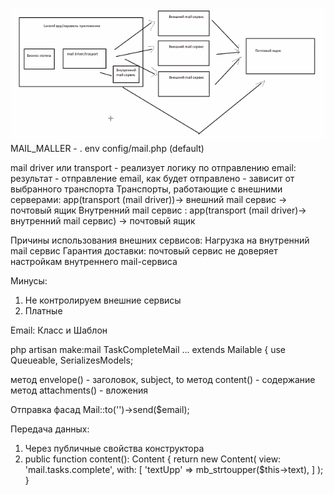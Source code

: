 ![img.png](img.png)
MAIL_MALLER - . env
config/mail.php (default)

mail driver или transport - реализует логику по отправлению email: 
результат - отправление email, как будет отправлено - зависит от выбранного транспорта
Транспорты, работающие с внешними серверами: app(transport (mail driver))-> внешний mail сервис -> почтовый ящик 
Внутренний mail сервис : app(transport (mail driver)-> внутренний mail сервис) -> почтовый ящик

Причины использования внешних сервисов:
Нагрузка на внутренний mail сервис
Гарантия доставки: почтовый сервис не доверяет настройкам внутреннего mail-сервиса

Минусы:
1. Не контролируем внешние сервисы
2. Платные

Email: Класс и Шаблон

php artisan make:mail TaskCompleteMail
... extends Mailable
{
use Queueable, SerializesModels;

метод envelope() - заголовок, subject, to
метод content() - содержание
метод attachments() - вложения

Отправка фасад Mail::to('')->send($email);

Передача данных: 
1. Через публичные свойства конструктора 
2. public function content(): Content
{
return new Content(
view: 'mail.tasks.complete',
with: [
'textUpp' => mb_strtoupper($this->text),
]
);
}
